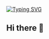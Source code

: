 [![Typing SVG](https://readme-typing-svg.demolab.com/?line=Hey+its+DeMarko+._./;Second+line+of+text)](https://git.io/typing-svg)

## Hi there 👋

<!--
**demarkoLfulcher/demarkoLfulcher** is a ✨ _special_ ✨ repository because its `README.md` (this file) appears on your GitHub profile.

Here are some ideas to get you started:

- 🔭 I’m currently working on ...
- 🌱 I’m currently learning ...
- 👯 I’m looking to collaborate on ...
- 🤔 I’m looking for help with ...
- 💬 Ask me about ...
- 📫 How to reach me: ...
- 😄 Pronouns: ...
- ⚡ Fun fact: ...
-->

